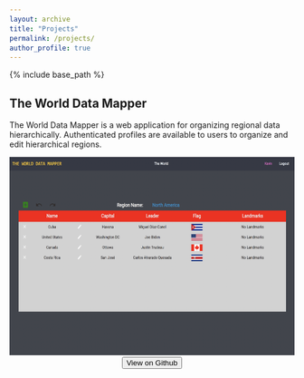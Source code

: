 ```yaml
---
layout: archive
title: "Projects"
permalink: /projects/
author_profile: true
---
```


{% include base_path %}

## The World Data Mapper

The World Data Mapper is a web application for organizing regional data hierarchically. Authenticated
profiles are available to users to organize and edit hierarchical regions.

<p align = "center" href="http://www.google.com/">
<img src = "/images/The_World_Data_Mapper_Preview.png" width = "700" height = "350" >
<button class="btn btn--inverse">View on Github</button>
</p>

